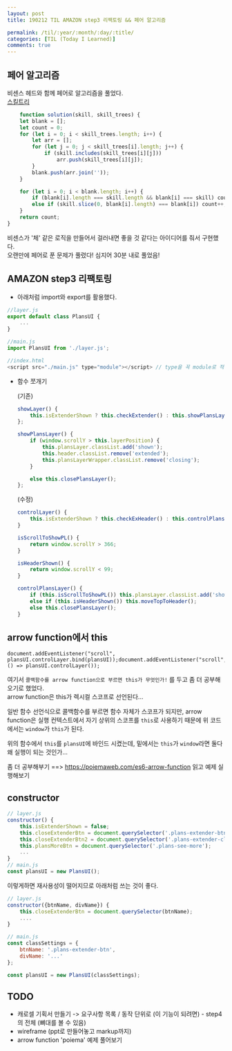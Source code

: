 ```yaml
---
layout: post
title: 190212 TIL AMAZON step3 리팩토링 && 페어 알고리즘

permalink: /til/:year/:month/:day/:title/
categories: [TIL (Today I Learned)]
comments: true
---
```


## **페어 알고리즘**

비센스 헤드와 함께 페어로 알고리즘을 풀었다.  
[스킬트리](https://programmers.co.kr/learn/courses/30/lessons/49993?language=javascript)

```js
    function solution(skill, skill_trees) {
    let blank = [];
    let count = 0;
    for (let i = 0; i < skill_trees.length; i++) {
        let arr = [];
        for (let j = 0; j < skill_trees[i].length; j++) {
            if (skill.includes(skill_trees[i][j]))
                arr.push(skill_trees[i][j]);
        }
        blank.push(arr.join(''));
    }

    for (let i = 0; i < blank.length; i++) {
        if (blank[i].length === skill.length && blank[i] === skill) count++;
        else if (skill.slice(0, blank[i].length) === blank[i]) count++;
    }
    return count;
}
```

비센스가 '체' 같은 로직을 만들어서 걸러내면 좋을 것 같다는 아이디어를 줘서 구현했다.  
오랜만에 페어로 푼 문제가 풀렸다! 심지어 30분 내로 풀었음!  



## **AMAZON step3 리팩토링** 

- 아래처럼 import와 export를 활용했다.  

```js
//layer.js
export default class PlansUI {
    ...
}

//main.js
import PlansUI from './layer.js';

//index.html
<script src="./main.js" type="module"></script> // type을 꼭 module로 적어줘야 돌아간다... 이것땜에 조금 헤맴.  
```

- 함수 쪼개기  

    (기존)
    ```js
    showLayer() {
        this.isExtenderShown ? this.checkExtender() : this.showPlansLayer();
    };

    showPlansLayer() {
        if (window.scrollY > this.layerPosition) {
            this.plansLayer.classList.add('shown');
            this.header.classList.remove('extended');
            this.plansLayerWrapper.classList.remove('closing');
        }

        else this.closePlansLayer();
    };
    ```

    (수정)
    ```js
    controlLayer() {
        this.isExtenderShown ? this.checkExHeader() : this.controlPlansLayer();
    }

    isScrollToShowPL() {
        return window.scrollY > 366;
    }

    isHeaderShown() {
        return window.scrollY < 99;
    }

    controlPlansLayer() {
        if (this.isScrollToShowPL()) this.plansLayer.classList.add('shown');
        else if (this.isHeaderShown()) this.moveTopToHeader();
        else this.closePlansLayer();
    }
    ```

## **arrow function에서 this**

```
document.addEventListener("scroll", plansUI.controlLayer.bind(plansUI));document.addEventListener("scroll", () => plansUI.controlLayer());
```

여기서 `콜백함수를 arrow function으로 부르면 this가 무엇인가!` 를 두고 좀 더 공부해오기로 했었다.  
arrow function은 this가 렉시컬 스코프로 선언된다...  

일반 함수 선언식으로 콜백함수를 부르면 함수 자체가 스코프가 되지만, arrow function은 실행 컨텍스트에서 자기 상위의 스코프를 `this`로 사용하기 때문에 위 코드에서는 `window`가 `this`가 된다.  

위의 함수에서 `this`를 `plansUI`에 바인드 시켰는데, 밑에서는 `this`가 `window`라면 둘다 왜 실행이 되는 것인가... 

좀 더 공부해부기 ==> https://poiemaweb.com/es6-arrow-function 읽고 예제 실행해보기  

## **constructor**

```js
// layer.js
constructor() {
    this.isExtenderShown = false;
    this.closeExtenderBtn = document.querySelector('.plans-extender-btn');
    this.closeExtenderBtn2 = document.querySelector('.plans-extender-closeBtn')
    this.plansMoreBtn = document.querySelector('.plans-see-more');
    ...
}
// main.js
const plansUI = new PlansUI();
```

이렇게하면 재사용성이 떨어지므로 아래처럼 쓰는 것이 좋다. 

```js
// layer.js
constructor({btnName, divName}) {
    this.closeExtenderBtn = document.querySelector(btnName);
    ....
}

// main.js
const classSettings = {
    btnName: '.plans-extender-btn',
    divName: '...'
};

const plansUI = new PlansUI(classSettings);
```

## **TODO**

* 캐로셀 기획서 만들기 -> 요구사항 목록  / 동작 단위로 (이 기능이 되려면) - step4의 전체 (뼈대를 볼 수 있음)
* wireframe (ppt로 만들어놓고 markup까지)
* arrow function 'poiema' 예제 풀어보기
